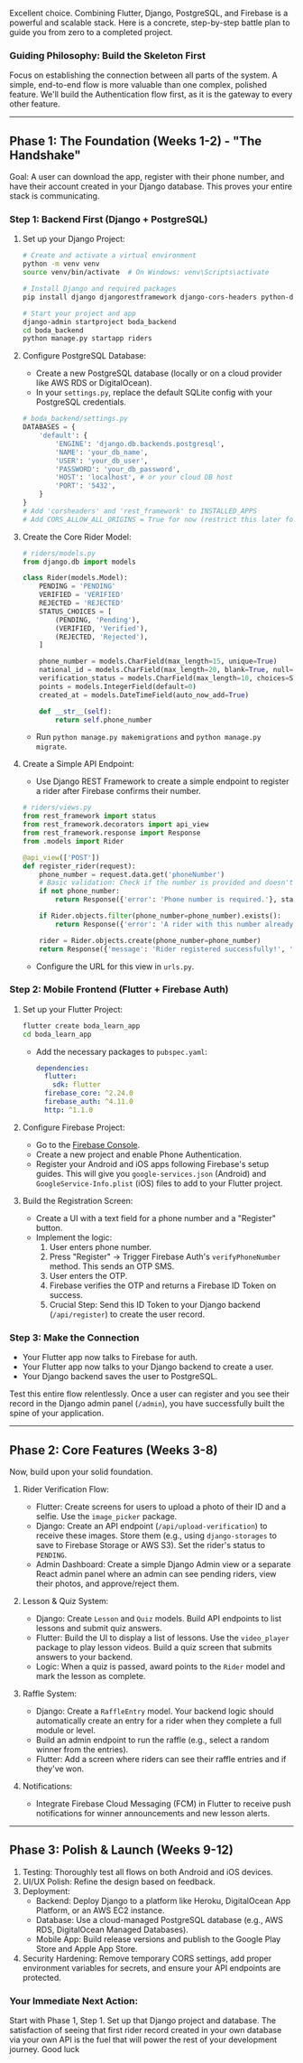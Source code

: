 Excellent choice. Combining Flutter, Django, PostgreSQL, and Firebase is a powerful and scalable stack. Here is a concrete, step-by-step battle plan to guide you from zero to a completed project.

### Guiding Philosophy: Build the Skeleton First
Focus on establishing the connection between all parts of the system. A simple, end-to-end flow is more valuable than one complex, polished feature. We'll build the Authentication flow first, as it is the gateway to every other feature.

---

## Phase 1: The Foundation (Weeks 1-2) - "The Handshake"

Goal: A user can download the app, register with their phone number, and have their account created in your Django database. This proves your entire stack is communicating.

### Step 1: Backend First (Django + PostgreSQL)

1.  Set up your Django Project:
    ```bash
    # Create and activate a virtual environment
    python -m venv venv
    source venv/bin/activate  # On Windows: venv\Scripts\activate

    # Install Django and required packages
    pip install django djangorestframework django-cors-headers python-dotenv psycopg2-binary

    # Start your project and app
    django-admin startproject boda_backend
    cd boda_backend
    python manage.py startapp riders
    ```

2.  Configure PostgreSQL Database:
    *   Create a new PostgreSQL database (locally or on a cloud provider like AWS RDS or DigitalOcean).
    *   In your `settings.py`, replace the default SQLite config with your PostgreSQL credentials.
    ```python
    # boda_backend/settings.py
    DATABASES = {
        'default': {
            'ENGINE': 'django.db.backends.postgresql',
            'NAME': 'your_db_name',
            'USER': 'your_db_user',
            'PASSWORD': 'your_db_password',
            'HOST': 'localhost', # or your cloud DB host
            'PORT': '5432',
        }
    }
    # Add 'corsheaders' and 'rest_framework' to INSTALLED_APPS
    # Add CORS_ALLOW_ALL_ORIGINS = True for now (restrict this later for production!)
    ```

3.  Create the Core Rider Model:
    ```python
    # riders/models.py
    from django.db import models

    class Rider(models.Model):
        PENDING = 'PENDING'
        VERIFIED = 'VERIFIED'
        REJECTED = 'REJECTED'
        STATUS_CHOICES = [
            (PENDING, 'Pending'),
            (VERIFIED, 'Verified'),
            (REJECTED, 'Rejected'),
        ]

        phone_number = models.CharField(max_length=15, unique=True)
        national_id = models.CharField(max_length=20, blank=True, null=True)
        verification_status = models.CharField(max_length=10, choices=STATUS_CHOICES, default=PENDING)
        points = models.IntegerField(default=0)
        created_at = models.DateTimeField(auto_now_add=True)

        def __str__(self):
            return self.phone_number
    ```
    *   Run `python manage.py makemigrations` and `python manage.py migrate`.

4.  Create a Simple API Endpoint:
    *   Use Django REST Framework to create a simple endpoint to register a rider after Firebase confirms their number.
    ```python
    # riders/views.py
    from rest_framework import status
    from rest_framework.decorators import api_view
    from rest_framework.response import Response
    from .models import Rider

    @api_view(['POST'])
    def register_rider(request):
        phone_number = request.data.get('phoneNumber')
        # Basic validation: Check if the number is provided and doesn't already exist.
        if not phone_number:
            return Response({'error': 'Phone number is required.'}, status=status.HTTP_400_BAD_REQUEST)

        if Rider.objects.filter(phone_number=phone_number).exists():
            return Response({'error': 'A rider with this number already exists.'}, status=status.HTTP_409_CONFLICT)

        rider = Rider.objects.create(phone_number=phone_number)
        return Response({'message': 'Rider registered successfully!', 'riderId': rider.id}, status=status.HTTP_201_CREATED)
    ```
    *   Configure the URL for this view in `urls.py`.

### Step 2: Mobile Frontend (Flutter + Firebase Auth)

1.  Set up your Flutter Project:
    ```bash
    flutter create boda_learn_app
    cd boda_learn_app
    ```
    *   Add the necessary packages to `pubspec.yaml`:
        ```yaml
        dependencies:
          flutter:
            sdk: flutter
          firebase_core: ^2.24.0
          firebase_auth: ^4.11.0
          http: ^1.1.0
        ```

2.  Configure Firebase Project:
    *   Go to the [Firebase Console](https://console.firebase.google.com/).
    *   Create a new project and enable Phone Authentication.
    *   Register your Android and iOS apps following Firebase's setup guides. This will give you `google-services.json` (Android) and `GoogleService-Info.plist` (iOS) files to add to your Flutter project.

3.  Build the Registration Screen:
    *   Create a UI with a text field for a phone number and a "Register" button.
    *   Implement the logic:
        1.  User enters phone number.
        2.  Press "Register" -> Trigger Firebase Auth's `verifyPhoneNumber` method. This sends an OTP SMS.
        3.  User enters the OTP.
        4.  Firebase verifies the OTP and returns a Firebase ID Token on success.
        5.  Crucial Step: Send this ID Token to your Django backend (`/api/register`) to create the user record.

### Step 3: Make the Connection

*   Your Flutter app now talks to Firebase for auth.
*   Your Flutter app now talks to your Django backend to create a user.
*   Your Django backend saves the user to PostgreSQL.

Test this entire flow relentlessly. Once a user can register and you see their record in the Django admin panel (`/admin`), you have successfully built the spine of your application.

---

## Phase 2: Core Features (Weeks 3-8)

Now, build upon your solid foundation.

1.  Rider Verification Flow:
    *   Flutter: Create screens for users to upload a photo of their ID and a selfie. Use the `image_picker` package.
    *   Django: Create an API endpoint (`/api/upload-verification`) to receive these images. Store them (e.g., using `django-storages` to save to Firebase Storage or AWS S3). Set the rider's status to `PENDING`.
    *   Admin Dashboard: Create a simple Django Admin view or a separate React admin panel where an admin can see pending riders, view their photos, and approve/reject them.

2.  Lesson & Quiz System:
    *   Django: Create `Lesson` and `Quiz` models. Build API endpoints to list lessons and submit quiz answers.
    *   Flutter: Build the UI to display a list of lessons. Use the `video_player` package to play lesson videos. Build a quiz screen that submits answers to your backend.
    *   Logic: When a quiz is passed, award points to the `Rider` model and mark the lesson as complete.

3.  Raffle System:
    *   Django: Create a `RaffleEntry` model. Your backend logic should automatically create an entry for a rider when they complete a full module or level.
    *   Build an admin endpoint to run the raffle (e.g., select a random winner from the entries).
    *   Flutter: Add a screen where riders can see their raffle entries and if they've won.

4.  Notifications:
    *   Integrate Firebase Cloud Messaging (FCM) in Flutter to receive push notifications for winner announcements and new lesson alerts.

---

## Phase 3: Polish & Launch (Weeks 9-12)

1.  Testing: Thoroughly test all flows on both Android and iOS devices.
2.  UI/UX Polish: Refine the design based on feedback.
3.  Deployment:
    *   Backend: Deploy Django to a platform like Heroku, DigitalOcean App Platform, or an AWS EC2 instance.
    *   Database: Use a cloud-managed PostgreSQL database (e.g., AWS RDS, DigitalOcean Managed Databases).
    *   Mobile App: Build release versions and publish to the Google Play Store and Apple App Store.
4.  Security Hardening: Remove temporary CORS settings, add proper environment variables for secrets, and ensure your API endpoints are protected.

### Your Immediate Next Action:

Start with Phase 1, Step 1. Set up that Django project and database. The satisfaction of seeing that first rider record created in your own database via your own API is the fuel that will power the rest of your development journey. Good luck